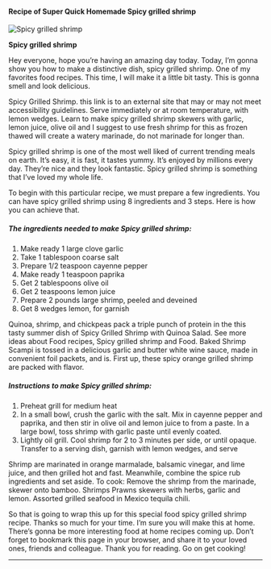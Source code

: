             

#### Recipe of Super Quick Homemade Spicy grilled shrimp

![Spicy grilled shrimp](https://img-global.cpcdn.com/recipes/c4f9e873f75652f2/751x532cq70/spicy-grilled-shrimp-recipe-main-photo.jpg)

**Spicy grilled shrimp**

Hey everyone, hope you’re having an amazing day today. Today, I’m gonna show you how to make a distinctive dish, spicy grilled shrimp. One of my favorites food recipes. This time, I will make it a little bit tasty. This is gonna smell and look delicious.

Spicy Grilled Shrimp. this link is to an external site that may or may not meet accessibility guidelines. Serve immediately or at room temperature, with lemon wedges. Learn to make spicy grilled shrimp skewers with garlic, lemon juice, olive oil and I suggest to use fresh shrimp for this as frozen thawed will create a watery marinade, do not marinade for longer than.

Spicy grilled shrimp is one of the most well liked of current trending meals on earth. It’s easy, it is fast, it tastes yummy. It’s enjoyed by millions every day. They’re nice and they look fantastic. Spicy grilled shrimp is something that I’ve loved my whole life.

To begin with this particular recipe, we must prepare a few ingredients. You can have spicy grilled shrimp using 8 ingredients and 3 steps. Here is how you can achieve that.

##### The ingredients needed to make Spicy grilled shrimp:

1.  Make ready 1 large clove garlic
2.  Take 1 tablespoon coarse salt
3.  Prepare 1/2 teaspoon cayenne pepper
4.  Make ready 1 teaspoon paprika
5.  Get 2 tablespoons olive oil
6.  Get 2 teaspoons lemon juice
7.  Prepare 2 pounds large shrimp, peeled and deveined
8.  Get 8 wedges lemon, for garnish

Quinoa, shrimp, and chickpeas pack a triple punch of protein in the this tasty summer dish of Spicy Grilled Shrimp with Quinoa Salad. See more ideas about Food recipes, Spicy grilled shrimp and Food. Baked Shrimp Scampi is tossed in a delicious garlic and butter white wine sauce, made in convenient foil packets, and is. First up, these spicy orange grilled shrimp are packed with flavor.

##### Instructions to make Spicy grilled shrimp:

1.  Preheat grill for medium heat
2.  In a small bowl, crush the garlic with the salt. Mix in cayenne pepper and paprika, and then stir in olive oil and lemon juice to from a paste. In a large bowl, toss shrimp with garlic paste until evenly coated.
3.  Lightly oil grill. Cool shrimp for 2 to 3 minutes per side, or until opaque. Transfer to a serving dish, garnish with lemon wedges, and serve

Shrimp are marinated in orange marmalade, balsamic vinegar, and lime juice, and then grilled hot and fast. Meanwhile, combine the spice rub ingredients and set aside. To cook: Remove the shrimp from the marinade, skewer onto bamboo. Shrimps Prawns skewers with herbs, garlic and lemon. Assorted grilled seafood in Mexico tequila chili.

So that is going to wrap this up for this special food spicy grilled shrimp recipe. Thanks so much for your time. I’m sure you will make this at home. There’s gonna be more interesting food at home recipes coming up. Don’t forget to bookmark this page in your browser, and share it to your loved ones, friends and colleague. Thank you for reading. Go on get cooking!

* * *